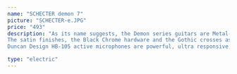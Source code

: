 ```yaml
---
name: "SCHECTER demon 7"
picture: "SCHECTER-e.JPG" 
price: "493"
description: "As its name suggests, the Demon series guitars are Metal-oriented instruments. 
The satin finishes, the Black Chrome hardware and the Gothic crosses as handle markers confirm this intuition at first glance.
Duncan Design HB-105 active microphones are powerful, ultra responsive, and extremely quiet. The bandwidth is very wide which is ideal for those who want to sculpt the signal to obtain huge distortions."

type: "electric"
---
```

